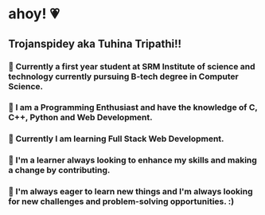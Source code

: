 # ahoy! 💗
## Trojanspidey aka Tuhina Tripathi!!
### 💫 Currently a first year student at SRM Institute of science and technology currently pursuing B-tech degree in Computer Science.
### 💫 I am a Programming Enthusiast and have the knowledge of C, C++, Python and Web Development. 
### 💫 Currently I am learning Full Stack Web Development.
### 💫 I'm a learner always looking to enhance my skills and making a change by contributing.
### 💫 I'm always eager to learn new things and I'm always looking for new challenges and problem-solving opportunities. :)
